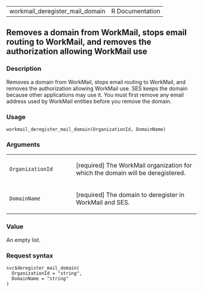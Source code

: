 <table style="width: 100%;">
<tbody>
<tr class="odd">
<td>workmail_deregister_mail_domain</td>
<td style="text-align: right;">R Documentation</td>
</tr>
</tbody>
</table>

## Removes a domain from WorkMail, stops email routing to WorkMail, and removes the authorization allowing WorkMail use

### Description

Removes a domain from WorkMail, stops email routing to WorkMail, and
removes the authorization allowing WorkMail use. SES keeps the domain
because other applications may use it. You must first remove any email
address used by WorkMail entities before you remove the domain.

### Usage

    workmail_deregister_mail_domain(OrganizationId, DomainName)

### Arguments

<table>
<colgroup>
<col style="width: 35%" />
<col style="width: 65%" />
</colgroup>
<tbody>
<tr class="odd">
<td><code
id="workmail_deregister_mail_domain_:_OrganizationId">OrganizationId</code></td>
<td><p>[required] The WorkMail organization for which the domain will be
deregistered.</p></td>
</tr>
<tr class="even">
<td><code
id="workmail_deregister_mail_domain_:_DomainName">DomainName</code></td>
<td><p>[required] The domain to deregister in WorkMail and SES.</p></td>
</tr>
</tbody>
</table>

### Value

An empty list.

### Request syntax

    svc$deregister_mail_domain(
      OrganizationId = "string",
      DomainName = "string"
    )
